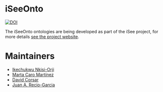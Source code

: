 # iSeeOnto
<a href="https://doi.org/10.5281/zenodo.7696096"><img src="https://zenodo.org/badge/DOI/10.5281/zenodo.7696096.svg" alt="DOI"></a>

The iSeeOnto ontologies are being developed as part of the iSee project, for more details [see the project website](https://isee4xai.com/). 

# Maintainers
* [Ikechukwu Nkisi-Orji](https://github.com/ike01)
* [Marta Caro Martínez](https://github.com/martcaro)
* [David Corsar](https://github.com/dcorsar)
* [Juan A. Recio-Garcia](https://github.com/jareciog)
